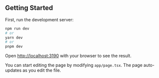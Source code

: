 ## Getting Started

First, run the development server:

```bash
npm run dev
# or
yarn dev
# or
pnpm dev
```

Open [http://localhost:3190](http://localhost:3190) with your browser to see the result.

You can start editing the page by modifying `app/page.tsx`. The page auto-updates as you edit the file.